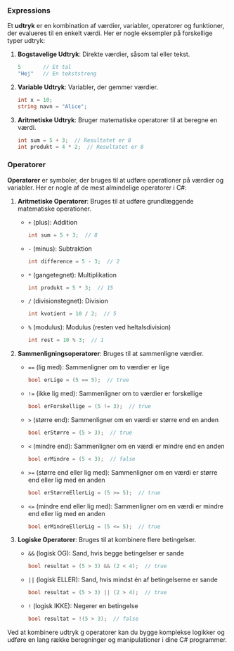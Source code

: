 ### Expressions

Et **udtryk** er en kombination af værdier, variabler, operatorer og funktioner, der evalueres til en enkelt værdi. Her er nogle eksempler på forskellige typer udtryk:

1. **Bogstavelige Udtryk**: Direkte værdier, såsom tal eller tekst.
    
    ```csharp
    5       // Et tal
    "Hej"   // En tekststreng
    ```
    
2. **Variable Udtryk**: Variabler, der gemmer værdier.
    
    ```csharp
    int x = 10;
    string navn = "Alice";
    ```
    
3. **Aritmetiske Udtryk**: Bruger matematiske operatorer til at beregne en værdi.
    
    ```csharp
    int sum = 5 + 3;  // Resultatet er 8
    int produkt = 4 * 2;  // Resultatet er 8
    ```
    

### Operatorer

**Operatorer** er symboler, der bruges til at udføre operationer på værdier og variabler. Her er nogle af de mest almindelige operatorer i C#:

1. **Aritmetiske Operatorer**: Bruges til at udføre grundlæggende matematiske operationer.
    
    - `+` (plus): Addition
        
        ```csharp
        int sum = 5 + 3;  // 8
        ```
        
    - `-` (minus): Subtraktion
        
        ```csharp
        int difference = 5 - 3;  // 2
        ```
        
    - `*` (gangetegnet): Multiplikation
        
        ```csharp
        int produkt = 5 * 3;  // 15
        ```
        
    - `/` (divisionstegnet): Division
        
        ```csharp
        int kvotient = 10 / 2;  // 5
        ```
        
    - `%` (modulus): Modulus (resten ved heltalsdivision)
        
        ```csharp
        int rest = 10 % 3;  // 1
        ```
        
2. **Sammenligningsoperatorer**: Bruges til at sammenligne værdier.
    
    - `==` (lig med): Sammenligner om to værdier er lige
        
        ```csharp
        bool erLige = (5 == 5);  // true
        ```
        
    - `!=` (ikke lig med): Sammenligner om to værdier er forskellige
        
        ```csharp
        bool erForskellige = (5 != 3);  // true
        ```
        
    - `>` (større end): Sammenligner om en værdi er større end en anden
        
        ```csharp
        bool erStørre = (5 > 3);  // true
        ```
        
    - `<` (mindre end): Sammenligner om en værdi er mindre end en anden
        
        ```csharp
        bool erMindre = (5 < 3);  // false
        ```
        
    - `>=` (større end eller lig med): Sammenligner om en værdi er større end eller lig med en anden
        
        ```csharp
        bool erStørreEllerLig = (5 >= 5);  // true
        ```
        
    - `<=` (mindre end eller lig med): Sammenligner om en værdi er mindre end eller lig med en anden
        
        ```csharp
        bool erMindreEllerLig = (5 <= 5);  // true
        ```
        
3. **Logiske Operatorer**: Bruges til at kombinere flere betingelser.
    
    - `&&` (logisk OG): Sand, hvis begge betingelser er sande
        
        ```csharp
        bool resultat = (5 > 3) && (2 < 4);  // true
        ```
        
    - `||` (logisk ELLER): Sand, hvis mindst én af betingelserne er sande
        
        ```csharp
        bool resultat = (5 > 3) || (2 > 4);  // true
        ```
        
    - `!` (logisk IKKE): Negerer en betingelse
        
        ```csharp
        bool resultat = !(5 > 3);  // false
        ```
        

Ved at kombinere udtryk g operatorer kan du bygge komplekse logikker og udføre en lang række beregninger og manipulationer i dine C# programmer.